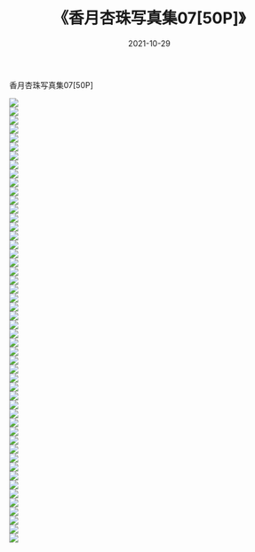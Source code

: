 ﻿---
layout: post
title:  《香月杏珠写真集07[50P]》
date:   2021-10-29
img: http://img.660000.xyz/Sharelink/性感/2021/香月杏珠写真集07[50P]/000.jpg
categories: [美女, 清纯, 唯美]
---

香月杏珠写真集07[50P]

  ![](http://img.660000.xyz/Sharelink/性感/2021/香月杏珠写真集07[50P]/001.jpg) <br> ![](http://img.660000.xyz/Sharelink/性感/2021/香月杏珠写真集07[50P]/002.jpg) <br> ![](http://img.660000.xyz/Sharelink/性感/2021/香月杏珠写真集07[50P]/003.jpg) <br> ![](http://img.660000.xyz/Sharelink/性感/2021/香月杏珠写真集07[50P]/004.jpg) <br> ![](http://img.660000.xyz/Sharelink/性感/2021/香月杏珠写真集07[50P]/005.jpg) <br> ![](http://img.660000.xyz/Sharelink/性感/2021/香月杏珠写真集07[50P]/006.jpg) <br> ![](http://img.660000.xyz/Sharelink/性感/2021/香月杏珠写真集07[50P]/007.jpg) <br> ![](http://img.660000.xyz/Sharelink/性感/2021/香月杏珠写真集07[50P]/008.jpg) <br> ![](http://img.660000.xyz/Sharelink/性感/2021/香月杏珠写真集07[50P]/009.jpg) <br> ![](http://img.660000.xyz/Sharelink/性感/2021/香月杏珠写真集07[50P]/010.jpg) <br> ![](http://img.660000.xyz/Sharelink/性感/2021/香月杏珠写真集07[50P]/011.jpg) <br> ![](http://img.660000.xyz/Sharelink/性感/2021/香月杏珠写真集07[50P]/012.jpg) <br> ![](http://img.660000.xyz/Sharelink/性感/2021/香月杏珠写真集07[50P]/013.jpg) <br> ![](http://img.660000.xyz/Sharelink/性感/2021/香月杏珠写真集07[50P]/014.jpg) <br> ![](http://img.660000.xyz/Sharelink/性感/2021/香月杏珠写真集07[50P]/015.jpg) <br> ![](http://img.660000.xyz/Sharelink/性感/2021/香月杏珠写真集07[50P]/016.jpg) <br> ![](http://img.660000.xyz/Sharelink/性感/2021/香月杏珠写真集07[50P]/017.jpg) <br> ![](http://img.660000.xyz/Sharelink/性感/2021/香月杏珠写真集07[50P]/018.jpg) <br> ![](http://img.660000.xyz/Sharelink/性感/2021/香月杏珠写真集07[50P]/019.jpg) <br> ![](http://img.660000.xyz/Sharelink/性感/2021/香月杏珠写真集07[50P]/020.jpg) <br> ![](http://img.660000.xyz/Sharelink/性感/2021/香月杏珠写真集07[50P]/021.jpg) <br> ![](http://img.660000.xyz/Sharelink/性感/2021/香月杏珠写真集07[50P]/022.jpg) <br> ![](http://img.660000.xyz/Sharelink/性感/2021/香月杏珠写真集07[50P]/023.jpg) <br> ![](http://img.660000.xyz/Sharelink/性感/2021/香月杏珠写真集07[50P]/024.jpg) <br> ![](http://img.660000.xyz/Sharelink/性感/2021/香月杏珠写真集07[50P]/025.jpg) <br> ![](http://img.660000.xyz/Sharelink/性感/2021/香月杏珠写真集07[50P]/026.jpg) <br> ![](http://img.660000.xyz/Sharelink/性感/2021/香月杏珠写真集07[50P]/027.jpg) <br> ![](http://img.660000.xyz/Sharelink/性感/2021/香月杏珠写真集07[50P]/028.jpg) <br> ![](http://img.660000.xyz/Sharelink/性感/2021/香月杏珠写真集07[50P]/029.jpg) <br> ![](http://img.660000.xyz/Sharelink/性感/2021/香月杏珠写真集07[50P]/030.jpg) <br> ![](http://img.660000.xyz/Sharelink/性感/2021/香月杏珠写真集07[50P]/031.jpg) <br> ![](http://img.660000.xyz/Sharelink/性感/2021/香月杏珠写真集07[50P]/032.jpg) <br> ![](http://img.660000.xyz/Sharelink/性感/2021/香月杏珠写真集07[50P]/033.jpg) <br> ![](http://img.660000.xyz/Sharelink/性感/2021/香月杏珠写真集07[50P]/034.jpg) <br> ![](http://img.660000.xyz/Sharelink/性感/2021/香月杏珠写真集07[50P]/035.jpg) <br> ![](http://img.660000.xyz/Sharelink/性感/2021/香月杏珠写真集07[50P]/036.jpg) <br> ![](http://img.660000.xyz/Sharelink/性感/2021/香月杏珠写真集07[50P]/037.jpg) <br> ![](http://img.660000.xyz/Sharelink/性感/2021/香月杏珠写真集07[50P]/038.jpg) <br> ![](http://img.660000.xyz/Sharelink/性感/2021/香月杏珠写真集07[50P]/039.jpg) <br> ![](http://img.660000.xyz/Sharelink/性感/2021/香月杏珠写真集07[50P]/040.jpg) <br> ![](http://img.660000.xyz/Sharelink/性感/2021/香月杏珠写真集07[50P]/041.jpg) <br> ![](http://img.660000.xyz/Sharelink/性感/2021/香月杏珠写真集07[50P]/042.jpg) <br> ![](http://img.660000.xyz/Sharelink/性感/2021/香月杏珠写真集07[50P]/043.jpg) <br> ![](http://img.660000.xyz/Sharelink/性感/2021/香月杏珠写真集07[50P]/044.jpg) <br> ![](http://img.660000.xyz/Sharelink/性感/2021/香月杏珠写真集07[50P]/045.jpg) <br> ![](http://img.660000.xyz/Sharelink/性感/2021/香月杏珠写真集07[50P]/046.jpg) <br> ![](http://img.660000.xyz/Sharelink/性感/2021/香月杏珠写真集07[50P]/047.jpg) <br> ![](http://img.660000.xyz/Sharelink/性感/2021/香月杏珠写真集07[50P]/048.jpg) <br> ![](http://img.660000.xyz/Sharelink/性感/2021/香月杏珠写真集07[50P]/049.jpg) <br> ![](http://img.660000.xyz/Sharelink/性感/2021/香月杏珠写真集07[50P]/050.jpg) <br>